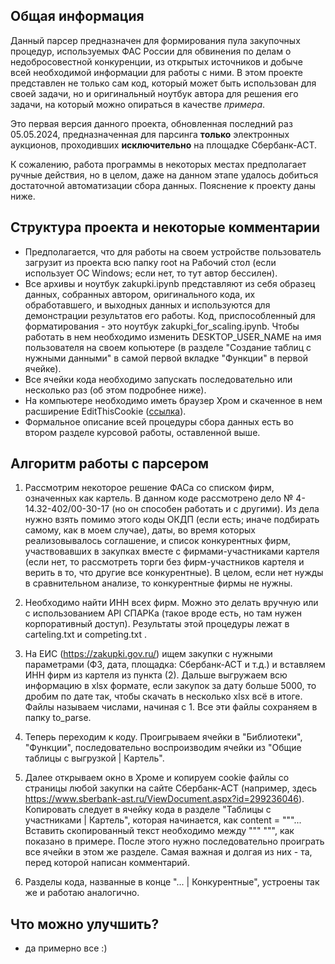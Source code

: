 ## Общая информация

Данный парсер предназначен для формирования пула закупочных процедур, используемых ФАС России для обвинения по делам о недобросовестной конкуренции, из открытых источников и добыче всей необходимой информации для работы с ними. В этом проекте представлен не только сам код, который может быть использован для своей задачи, но и оригинальный ноутбук автора для решения его задачи, на который можно опираться в качестве _примера_.

Это первая версия данного проекта, обновленная последний раз 05.05.2024, предназначенная для парсинга **только** электронных аукционов, проходивших **исключительно** на площадке Сбербанк-АСТ.

К сожалению, работа программы в некоторых местах предполагает ручные действия, но в целом, даже на данном этапе удалось добиться достаточной автоматизации сбора данных. Пояснение к проекту даны ниже.

## Структура проекта и некоторые комментарии

- Предполагается, что для работы на своем устройстве пользователь загрузит из проекта всю папку root на Рабочий стол (если использует ОС Windows; если нет, то тут автор бессилен).
- Все архивы и ноутбук zakupki.ipynb представляют из себя образец данных, собранных автором, оригинального кода, их обработавшего, и выходных данных и используются для демонстрации результатов его работы. Код, приспособленный для форматирования - это ноутбук zakupki_for_scaling.ipynb. Чтобы работать в нем необходимо изменить DESKTOP_USER_NAME на имя пользователя на своем копьютере (в разделе "Создание таблиц с нужными данными" в самой первой вкладке "Функции" в первой ячейке).
- Все ячейки кода необходимо запускать последовательно или несколько раз (об этом подробнее ниже).
- На компьютере необходимо иметь браузер Хром и скаченное в нем расширение EditThisCookie (<a href="https://chromewebstore.google.com/detail/editthiscookie/fngmhnnpilhplaeedifhccceomclgfbg?pli=1" target="_blank">ссылка</a>).
- Формальное описание всей процедуры сбора данных есть во втором разделе курсовой работы, оставленной выше.

## Алгоритм работы с парсером

1. Рассмотрим некоторое решение ФАСа со списком фирм, означенных как картель. В данном коде рассмотрено дело № 4-14.32-402/00-30-17 (но он способен работать и с другими). Из дела нужно взять помимо этого коды ОКДП (если есть; иначе подбирать самому, как в моем случае), даты, во время которых реализовывалось соглашение, и список конкурентных фирм, участвовавших в закупках вместе с фирмами-участниками картеля (если нет, то рассмотреть торги без фирм-участников картеля и верить в то, что другие все конкурентные). В целом, если нет нужды в сравнительном анализе, то конкурентные фирмы не нужны.

2. Необходимо найти ИНН всех фирм. Можно это делать вручную или с использованием API СПАРКа (такое вроде есть, но там нужен корпоративный доступ). Результаты этой процедуры лежат в carteling.txt и competing.txt .

3. На ЕИС (https://zakupki.gov.ru/) ищем закупки с нужными параметрами (ФЗ, дата, площадка: Сбербанк-АСТ и т.д.) и вставляем ИНН фирм из картеля из пункта (2). Дальше выгружаем всю информацию в xlsx формате, если закупок за дату больше 5000, то дробим по дате так, чтобы скачать в несколько xlsx всё в итоге. Файлы называем числами, начиная с 1. Все эти файлы сохраняем в папку to_parse.

4. Теперь переходим к коду. Проигрываем ячейки в "Библиотеки", "Функции", последовательно воспроизводим ячейки из "Общие таблицы с выгрузкой | Картель". 

5. Далее открываем окно в Хроме и копируем cookie файлы со страницы любой закупки на сайте Сбербанк-АСТ (например, здесь https://www.sberbank-ast.ru/ViewDocument.aspx?id=299236046). Копировать следует в ячейку кода в разделе "Таблицы с участниками | Картель", которая начинается, как content = """... Вставить скопированный текст необходимо между """ """, как показано в примере. После этого нужно последовательно проиграть все ячейки в этом же разделе. Самая важная и долгая из них - та, перед которой написан комментарий.

6. Разделы кода, названные в конце "... | Конкурентные", устроены так же и работаю аналогично.

## Что можно улучшить?

- да примерно все :)
